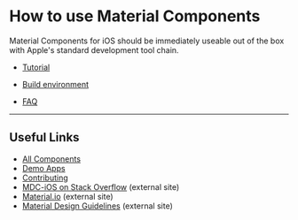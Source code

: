# How to use Material Components

Material Components for iOS should be immediately useable out of the box with
Apple's standard development tool chain.

- [Tutorial](tutorial/)
  <!--{: .icon-guide }-->

- [Build environment](build-env/)
  <!--{: .icon-guide }-->

- [FAQ](faq/)
  <!--{: .icon-guide }-->
<!--{: .icon-list }-->

- - -

## Useful Links

- [All Components](components/)
- [Demo Apps](demos/)
- [Contributing](contributing/)
- [MDC-iOS on Stack Overflow](https://www.stackoverflow.com/questions/tagged/material-components+ios) (external site)
- [Material.io](https://www.material.io) (external site)
- [Material Design Guidelines](https://material.google.com) (external site)
  
